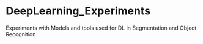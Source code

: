 # DeepLearning_Experiments
Experiments with Models and tools used for DL in Segmentation and Object Recognition
